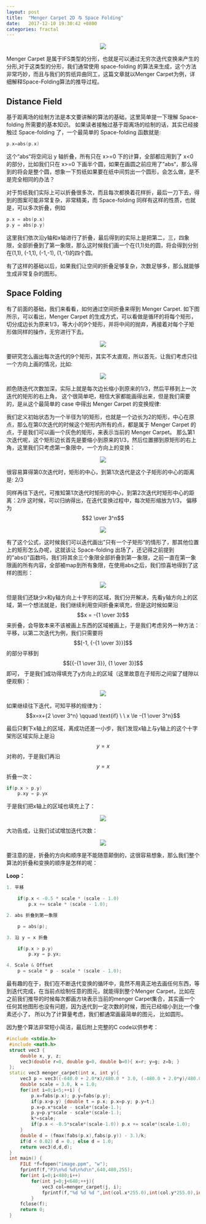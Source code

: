```yaml
---
layout: post
title:  "Menger Carpet 2D 与 Space Folding"
date:   2017-12-10 19:30:42 +0800
categories: fractal 
---
```


<center><img src="/assets/menger/00.png"></center>

Menger Carpet 是属于IFS类型的分形，也就是可以通过无穷次迭代变换来产生的分形,对于这类型的分形，我们通常使用 space-folding 的算法来生成，这个方法非常巧妙，而且与我们的剪纸异曲同工，这篇文章就以Menger Carpet为例，详细解释Space-Folding算法的推导过程。

## Distance Field
基于距离场的绘制方法是本文要讲解的算法的基础，这里简单提一下理解 Space-folding 所需要的基本知识。
如果读者接触过基于距离场的绘制的话，其实已经接触过 Space-folding 了，一个最简单的 Space-folding 函数就是:

```cpp
p.x=abs(p.x)
```

这个“abs“将空间沿 y 轴折叠，所有只在 x>=0 下的计算，全部都应用到了 x<0 的部分，比如我们只在 x>=0 下画半个圆，如果在画圆之前应用了”abs“，那么得到的将会是整个圆，想象一下剪纸如果要在纸中间剪出一个圆形，会怎么做，是不是完全相同的办法？

对于剪纸我们实际上可以折叠很多次，而且每次都换着花样折，最后一刀下去，得到的图案可能非常复杂，非常精美，而 Space-folding 同样有这样的性质，也就是，可以多次折叠，例如

```cpp
p.x = abs(p.x)
p.y = abs(p.y)
```

这里我们依次沿y轴和x轴进行了折叠，最后得到的实际上是把第二，三，四象限，全部折叠到了第一象限，那么这时候我们画一个在(1,1)处的圆，将会得到分别在(1,1), (-1,1), (-1,-1), (1,-1)的四个圆。

有了这样的基础以后，如果我们让空间的折叠足够复杂，次数足够多，那么就能够生成非常复杂的图形。

## Space Folding

有了前面的基础，我们来看看，如何通过空间折叠来得到 Menger Carpet.
如下图所示，可以看出，Menger Carpet 的生成方式，可以看做是循环的将每个矩形，切分成边长为原来1/3，等大小的9个矩形，并将中间的抛弃，再接着对每个子矩形做同样的操作，无穷进行下去。

<center><img src="/assets/menger/0.gif"></center>


要研究怎么画出每次迭代的9个矩形，其实不太直观，所以首先，让我们考虑只往一个方向上画的情况，比如:

<center><img src="/assets/menger/1.png"></center>

颜色随迭代次数加深，实际上就是每次边长缩小到原来的1/3，然后平移到上一次迭代的矩形的右上角， 这个很简单吧，相信大家都能画得出来，但是我们需要的，是从这个最简单的 case 中得出 Menger Carpet 的变换规律:

我们定义初始状态为一个半径为1的矩形，也就是一个边长为2的矩形，中心在原点，那么在第0次迭代的时候这个矩形内所有的点，都是属于 Menger Carpet 的点，于是我们可以画一个灰色的矩形，来表示当前的 Menger Carpet。
那么第1次迭代呢，这个矩形边长首先是要缩小到原来的1/3，然后位置挪到原矩形的右上角，这里我们只考虑第一象限中，一个方向上的变换：

<center><img src="/assets/menger/2.png"></center>


很容易算得第0次迭代时，矩形的中心，到第1次迭代是这个子矩形的中心的距离是: 2/3

同样再往下迭代，可推知第1次迭代时矩形的中心，到第2次迭代时矩形中心的距离：2/9
这时候，可以归纳得出，在迭代变换过程中，每次矩形缩放为1/3， 偏移为$$2 \over 3^n$$

<center><img src="/assets/menger/3.png"></center>


有了这个公式，这时候我们可以迭代画出”只有一个子矩形“的情形了，那其他位置上的矩形怎么办呢，这就该让 Space-folding 出场了，还记得之前提到的”abs()"函数吗，我们将其余三个象限全部折叠到第一象限，之前一直在第一象限画的所有内容，全部被map到所有象限，在使用abs之后，我们惊喜地得到了这样的图形：

<center><img src="/assets/menger/4.png"></center>



但是我们还缺少x和y轴方向上十字形的区域，我们分开解决，先看y轴方向上的区域，第一个想法就是，我们继续利用空间折叠来填充，但是这时候如果沿$$x = -{1 \over 3}$$来折叠，会导致本来不该被画上东西的区域被画上，于是我们考虑另外一种方法：平移，以第二次迭代为例，我们只需要将$$[-1, {-{1 \over 3}}]$$的部分平移到$$[{-{1 \over 3}}, {1 \over 3}]$$即可， 于是我们成功得填充了y方向上的区域（这里故意在子矩形之间留了缝隙以便观察）：

<center><img src="/assets/menger/5.png"></center>

如果继续往下迭代，可知平移的规律为：
$$x=x+{2 \over 3^n} \qquad \text{if} \ \ x \le -{1 \over 3^n}$$
           

最后只剩下x轴上的区域，离成功还差一小步，我们发现x轴上与y轴上的这个十字架形区域实际上是沿$$y=x$$对称的，于是我们再沿$$y=x$$折叠一次：

```cpp
if(p.x > p.y)
	p.xy = p.yx
```

于是我们把x轴上的区域也填充上了：

<center><img src="/assets/menger/6.png"></center>


大功告成，让我们试试增加迭代次数：

<center><img src="/assets/menger/7.png"></center>

要注意的是，折叠的方向和顺序是不能随意颠倒的，这很容易想象，那么我们整个算法的折叠和变换的顺序是怎样的呢：

**Loop：**

```cpp
1. 平移

	if(p.x < -0.5 * scale * (scale - 1.0) 
		p.x += scale * (scale - 1.0);

2. abs 折叠到第一象限

	p = abs(p);

3. 沿 y = x 折叠

	if(p.x > p.y)
		p.xy = p.yx;

4. Scale & Offset
 	p = scale * p - scale * (scale - 1.0);    
```


最有趣的在于，我们在不断迭代变换的循环中，竟然不用真正地去画任何东西，等到迭代完成，在当前点绘制任意的图元，就能得到整个Menger Carpet，比如在之前我们推导的时候每次都画方块表示当前的menger Carpet集合，其实画一个任何其他图形也没有问题，因为迭代到一定次数的时候，图元已经缩小到比一个像素还小了， 所以为了计算量考虑，我们都通常画最简单的图元， 比如圆形。

因为整个算法非常短小简洁，最后附上完整的C code以供参考：

```cpp
#include <stdio.h>
 #include <math.h>
 struct vec3 {
     double x, y, z;
     vec3(double r=0, double g=0, double b=0){ x=r; y=g; z=b; }
 };
 static vec3 menger_carpet(int x, int y){
     vec3 p = vec3((-640.0 + 2.0*x)/480.0 * 3.0, (-480.0 + 2.0*y)/480.0 * 3.0, 0.0);
     double scale = 3.0, k = 1.0;
     for(int i=0;i<5;++i) {
         p.x=fabs(p.x); p.y=fabs(p.y);
         if(p.x>p.y) {double t = p.x; p.x=p.y; p.y=t;}
         p.x=p.x*scale - scale*(scale-1.);
         p.y=p.y*scale - scale*(scale-1.);
         k*=scale;
         if(p.x < -0.5*scale*(scale-1.0)) p.x += scale*(scale-1.0);
     }
     double d = (fmax(fabs(p.x),fabs(p.y)) - 3.)/k;
     if(d < 0.02) d = 0.; else d = 1.0;
     return vec3(d,d,d);
 }
 int main() {
     FILE *f=fopen("image.ppm", "w");
     fprintf(f,"P3\n%d %d\n%d\n",640,480,255);
     for(int i=0;i<480;i++)
         for(int j=0;j<640;++j){
             vec3 col=menger_carpet(j, i);
             fprintf(f,"%d %d %d ",int(col.x*255.0),int(col.y*255.0),int(col.z*255.0));
         }
     fclose(f);
     return 0;
 }
 ```